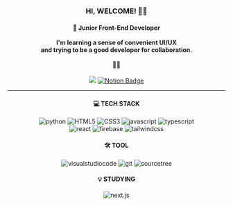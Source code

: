 <div align=center>

### HI, WELCOME! 🙋‍♀️

#### 🔸 Junior Front-End Developer <br><br> I'm learning a sense of convenient UI/UX <br> and trying to be a good developer for collaboration. <br><br> 🏃‍♀️

  <a href="mailto:wlsgul326@gmail.com"><img src="https://img.shields.io/badge/Gmail-EA4335?style=flat-square&logo=gmail&logoColor=white&link=mailto:wlsgul326@gmail.com"/></a>
  [![Notion Badge](https://img.shields.io/badge/Notion-000000?style=flat-square&logo=Notion&logoColor=white&link=https://www.notion.so/8ee0e4aeedc74ae384b6d4377337b030)](https://www.notion.so/8ee0e4aeedc74ae384b6d4377337b030)

  <hr>
  
  #### 💻 TECH STACK
  
  <img alt="python" src="https://img.shields.io/badge/python-3776AB?style=flat-square&logo=python&logoColor=white"/>
  <img alt="HTML5" src="https://img.shields.io/badge/HTML5-E34F26?style=flat-square&logo=html5&logoColor=white"/> 
  <img alt="CSS3" src="https://img.shields.io/badge/CSS3-1572B6?style=flat-square&logo=CSS3&logoColor=white"/> 
  <img alt="javascript" src="https://img.shields.io/badge/javascript-F7DF1E?style=flat-square&logo=javascript&logoColor=white"/> 
  <img alt="typescript" src="https://img.shields.io/badge/typescript-3178C6?style=flat-square&logo=typescript&logoColor=white"/> <br>

  <img alt="react" src="https://img.shields.io/badge/react-61DAFB?style=flat-square&logo=react&logoColor=white"/> 
  <img alt="firebase" src="https://img.shields.io/badge/firebase-FFCA28?style=flat-square&logo=firebase&logoColor=white"/> 
  <img alt="tailwindcss" src="https://img.shields.io/badge/tailwindcss-06B6D4?style=flat-square&logo=tailwindcss&logoColor=white"/> <br>

  #### 🛠 TOOL
  <img alt="visualstudiocode" src="https://img.shields.io/badge/visualstudiocode-007ACC?style=flat-square&logo=visualstudiocode&logoColor=white"/> 
  <img alt="git" src="https://img.shields.io/badge/git-F05032?style=flat-square&logo=git&logoColor=white"/> 
  <img alt="sourcetree" src="https://img.shields.io/badge/sourcetree-0052CC?style=flat-square&logo=sourcetree&logoColor=white"/> <br>
  
  #### 💡 STUDYING

  <img alt="next.js" src="https://img.shields.io/badge/next.js-000000?style=flat-square&logo=next.js&logoColor=white"/>

</div>

<!--
**garlicscape/garlicscape** is a ✨ _special_ ✨ repository because its `README.md` (this file) appears on your GitHub profile.

Here are some ideas to get you started:
style="display:flex; flex-direction:column; align-items:center;
- 🔭 I’m currently working on ...
- 🌱 I’m currently learning ...
- 👯 I’m looking to collaborate on ...
- 🤔 I’m looking for help with ...
- 💬 Ask me about ...
- 📫 How to reach me: ...
- 😄 Pronouns: ...
- ⚡ Fun fact: ...
-->
